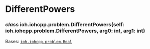 # DifferentPowers


### _class_ ioh.iohcpp.problem.DifferentPowers(self: ioh.iohcpp.problem.DifferentPowers, arg0: int, arg1: int)
Bases: [`ioh.iohcpp.problem.Real`](ioh.iohcpp.problem.Real.md#ioh.iohcpp.problem.Real)
